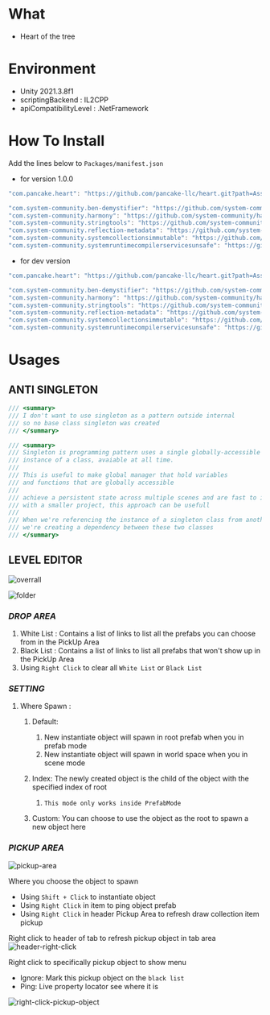 # What
- Heart of the tree

# Environment
- Unity 2021.3.8f1
- scriptingBackend : IL2CPP
- apiCompatibilityLevel : .NetFramework

# How To Install
Add the lines below to `Packages/manifest.json`

- for version 1.0.0
```csharp
"com.pancake.heart": "https://github.com/pancake-llc/heart.git?path=Assets/_Root#1.0.0",

"com.system-community.ben-demystifier": "https://github.com/system-community/BenDemystifier.git?path=Assets/_Root#0.4.1",
"com.system-community.harmony": "https://github.com/system-community/harmony.git?path=Assets/_Root#2.2.2",
"com.system-community.stringtools": "https://github.com/system-community/StringTools.git?path=Assets/_Root#1.0.0",
"com.system-community.reflection-metadata": "https://github.com/system-community/SystemReflectionMetadata.git?path=Assets/_Root#5.0.0",
"com.system-community.systemcollectionsimmutable": "https://github.com/system-community/SystemCollectionsImmutable.git?path=Assets/_Root#5.0.0",
"com.system-community.systemruntimecompilerservicesunsafe": "https://github.com/system-community/SystemRuntimeCompilerServicesUnsafe.git?path=Assets/_Root#5.0.0",
```

- for dev version
```csharp
"com.pancake.heart": "https://github.com/pancake-llc/heart.git?path=Assets/_Root",

"com.system-community.ben-demystifier": "https://github.com/system-community/BenDemystifier.git?path=Assets/_Root#0.4.1",
"com.system-community.harmony": "https://github.com/system-community/harmony.git?path=Assets/_Root#2.2.2",
"com.system-community.stringtools": "https://github.com/system-community/StringTools.git?path=Assets/_Root#1.0.0",
"com.system-community.reflection-metadata": "https://github.com/system-community/SystemReflectionMetadata.git?path=Assets/_Root#5.0.0",
"com.system-community.systemcollectionsimmutable": "https://github.com/system-community/SystemCollectionsImmutable.git?path=Assets/_Root#5.0.0",
"com.system-community.systemruntimecompilerservicesunsafe": "https://github.com/system-community/SystemRuntimeCompilerServicesUnsafe.git?path=Assets/_Root#5.0.0",
```

# Usages
## ANTI SINGLETON
```csharp
/// <summary>
/// I don't want to use singleton as a pattern outside internal
/// so no base class singleton was created
/// </summary>

/// <summary>
/// Singleton is programming pattern uses a single globally-accessible
/// instance of a class, avaiable at all time.
///
/// This is useful to make global manager that hold variables
/// and functions that are globally accessible
///
/// achieve a persistent state across multiple scenes and are fast to implement
/// with a smaller project, this approach can be usefull
///
/// When we're referencing the instance of a singleton class from another script
/// we're creating a dependency between these two classes
/// </summary> 
```


## LEVEL EDITOR

![overrall](https://user-images.githubusercontent.com/44673303/190450836-492326a7-d0cf-47a7-965f-9c0d41afe1ce.png)

![folder](https://user-images.githubusercontent.com/44673303/190456451-86c0b01f-845a-4222-bcaa-543faa31f20c.png)


### _DROP AREA_

1. White List : Contains a list of links to list all the prefabs you can choose from in the PickUp Area
2. Black List : Contains a list of links to list all prefabs that won't show up in the PickUp Area
3. Using `Right Click` to clear all `White List` or `Black List`


### _SETTING_

1. Where Spawn :
   1. Default: 
      1. New instantiate object will spawn in root prefab when you in prefab mode
      2. New instantiate object will spawn in world space when you in scene mode
   
   2. Index: The newly created object is the child of the object with the specified index of root
      1. `This mode only works inside PrefabMode`
   3. Custom: You can choose to use the object as the root to spawn a new object here


### _PICKUP AREA_

![pickup-area](https://user-images.githubusercontent.com/44673303/190464081-dad74533-55fb-4919-a375-3abecfaf8a9b.png)

Where you choose the object to spawn

+ Using `Shift + Click` to instantiate object
+ Using `Right Click` in item to ping object prefab
+ Using `Right Click` in header Pickup Area to refresh draw collection item pickup

Right click to header of tab to refresh pickup object in tab area
![header-right-click](https://user-images.githubusercontent.com/44673303/163969707-bc0beca6-2952-414f-8732-e1e4bcbaa630.png)

Right click to specifically pickup object to show menu

+ Ignore: Mark this pickup object on the `black list`
+ Ping: Live property locator see where it is

![right-click-pickup-object](https://user-images.githubusercontent.com/44673303/190466539-f79fd032-2a6f-46ec-8252-d1b8fa2a3ea4.png)